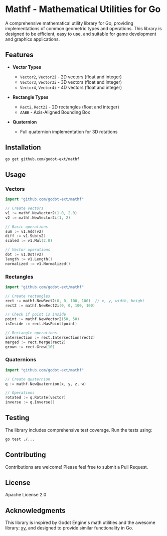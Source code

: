 # Mathf - Mathematical Utilities for Go

A comprehensive mathematical utility library for Go, providing implementations of common geometric types and operations. This library is designed to be efficient, easy to use, and suitable for game development and graphics applications.

## Features

- **Vector Types**
  - `Vector2`, `Vector2i` - 2D vectors (float and integer)
  - `Vector3`, `Vector3i` - 3D vectors (float and integer)
  - `Vector4`, `Vector4i` - 4D vectors (float and integer)

- **Rectangle Types**
  - `Rect2`, `Rect2i` - 2D rectangles (float and integer)
  - `AABB` - Axis-Aligned Bounding Box

- **Quaternion**
  - Full quaternion implementation for 3D rotations

## Installation

```bash
go get github.com/godot-ext/mathf
```

## Usage

### Vectors

```go
import "github.com/godot-ext/mathf"

// Create vectors
v1 := mathf.NewVector2(1.0, 2.0)
v2 := mathf.NewVector2i(1, 2)

// Basic operations
sum := v1.Add(v2)
diff := v1.Sub(v2)
scaled := v1.Mul(2.0)

// Vector operations
dot := v1.Dot(v2)
length := v1.Length()
normalized := v1.Normalized()
```

### Rectangles

```go
import "github.com/godot-ext/mathf"

// Create rectangles
rect := mathf.NewRect2(0, 0, 100, 100)  // x, y, width, height
rect2 := mathf.NewRect2i(0, 0, 100, 100)

// Check if point is inside
point := mathf.NewVector2(50, 50)
isInside := rect.HasPoint(point)

// Rectangle operations
intersection := rect.Intersection(rect2)
merged := rect.Merge(rect2)
grown := rect.Grow(10)
```

### Quaternions

```go
import "github.com/godot-ext/mathf"

// Create quaternion
q := mathf.NewQuaternion(x, y, z, w)

// Operations
rotated := q.Rotate(vector)
inverse := q.Inverse()
```

## Testing

The library includes comprehensive test coverage. Run the tests using:

```bash
go test ./...
```

## Contributing

Contributions are welcome! Please feel free to submit a Pull Request.

## License

Apache License 2.0

## Acknowledgments

This library is inspired by Godot Engine's math utilities and the awesome library: [xy](https://github.com/grow-graphics/xy), and designed to provide similar functionality in Go.  